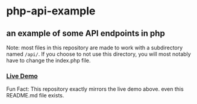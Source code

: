 # php-api-example
## an example of some API endpoints in php

Note: most files in this repository are made to work with a subdirectory named `/api/`. If you choose to not use this directory, you will most notably have to change the index.php file.

### [Live Demo](http://jwist.125mb.com/api/)

Fun Fact: This repository exactly mirrors the live demo above. even this README.md file exists.